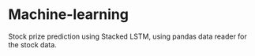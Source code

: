 # Machine-learning
Stock prize prediction using Stacked LSTM, using pandas data reader for the stock data. 
